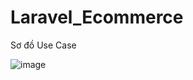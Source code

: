 # Laravel_Ecommerce

Sơ đồ Use Case

![image](https://github.com/user-attachments/assets/b350febb-8809-4d70-aa64-23bb416d04ec)

